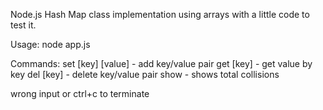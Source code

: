 Node.js Hash Map class implementation using arrays with a little code to test it.

Usage: node app.js

Commands: 
set [key] [value] - add key/value pair
get [key] - get value by key
del [key] - delete key/value pair
show - shows total collisions

wrong input or ctrl+c to terminate